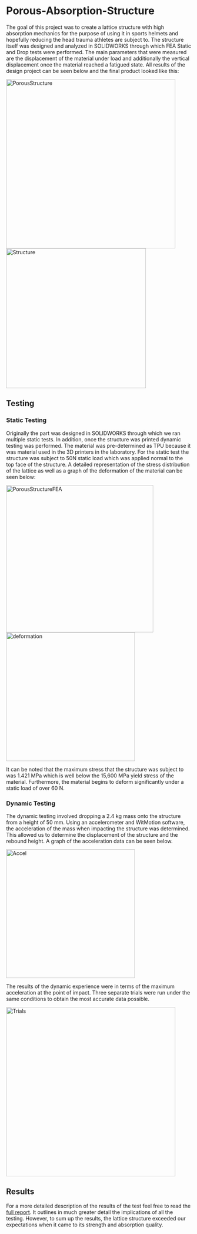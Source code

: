 # Porous-Absorption-Structure
The goal of this project was to create a lattice structure with high absorption mechanics for the purpose of using it in sports helmets and hopefully reducing the head trauma athletes are subject to.
The structure itself was designed and analyzed in SOLIDWORKS through which FEA Static and Drop tests were performed. The main parameters that were measured are the displacement of the material under load and additionally the vertical displacement once the material reached a fatigued state. All results of the design project can be seen below and the final product looked like this:


<img width="460" alt="PorousStructure" src="https://github.com/user-attachments/assets/1568f225-f619-4912-9b7e-7fb06c9c675a" />
<img width="380" alt="Structure" src="https://github.com/user-attachments/assets/1d24943e-78f6-4ac5-9668-c4db3fdd2537" />


## Testing
### Static Testing
Originally the part was designed in SOLIDWORKS through which we ran multiple static tests. In addition, once the structure was printed dynamic testing was performed. The material was pre-determined as TPU because it was material used in the 3D printers in the laboratory. For the static test the structure was subject to 50N static load which was applied normal to the top face of the structure. A detailed 
representation of the stress distribution of the lattice as well as a graph of the deformation of the material can be seen below:

<img width="400" alt="PorousStructureFEA" src="https://github.com/user-attachments/assets/bd5f228c-25ea-48dc-8d94-7eaea0c72987" />

<img width="350" alt="deformation" src="https://github.com/user-attachments/assets/2f1604b6-9351-44bd-bbc1-6b47dee51d68" />

It can be noted that the maximum stress that the structure was subject to was 1.421 MPa which is well below the 15,600 MPa yield stress of the material. Furthermore, the material begins to deform significantly under a static load of over 60 N. 

### Dynamic Testing
The dynamic testing involved dropping a 2.4 kg mass onto the structure from a height of 50 mm. Using an accelerometer and WitMotion software, the acceleration of the mass
when impacting the structure was determined. This allowed us to determine the displacement of the structure and the rebound height. A graph of the acceleration data can be seen below.

<img width="350" alt="Accel" src="https://github.com/user-attachments/assets/f8943ab0-5f10-4e8b-ba1f-56562841e845" />



The results of the dynamic experience were in terms of the maximum acceleration at the point of impact. Three separate trials were run under the same conditions to obtain the most accurate data possible.

<img width="460" alt="Trials" src="https://github.com/user-attachments/assets/668e0829-dbb5-4132-a4bf-c3b99e74c09b" />


## Results
For a more detailed description of the results of the test feel free to read the [full report](./Porous.Structure.Report.pdf). It outlines in much greater detail the implications of all the testing. However, to
sum up the results, the lattice structure exceeded our expectations when it came to its strength and absorption quality.
